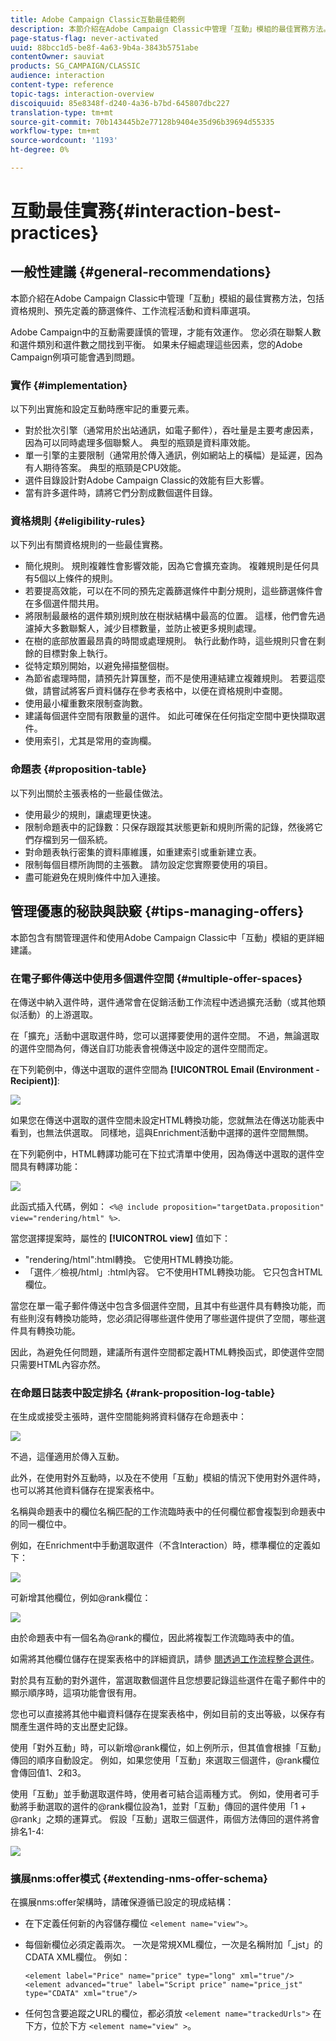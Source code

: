 ```yaml
---
title: Adobe Campaign Classic互動最佳範例
description: 本節介紹在Adobe Campaign Classic中管理「互動」模組的最佳實務方法。
page-status-flag: never-activated
uuid: 88bcc1d5-be8f-4a63-9b4a-3843b5751abe
contentOwner: sauviat
products: SG_CAMPAIGN/CLASSIC
audience: interaction
content-type: reference
topic-tags: interaction-overview
discoiquuid: 85e8348f-d240-4a36-b7bd-645807dbc227
translation-type: tm+mt
source-git-commit: 70b143445b2e77128b9404e35d96b39694d55335
workflow-type: tm+mt
source-wordcount: '1193'
ht-degree: 0%

---
```



# 互動最佳實務{#interaction-best-practices}

## 一般性建議 {#general-recommendations}

本節介紹在Adobe Campaign Classic中管理「互動」模組的最佳實務方法，包括資格規則、預先定義的篩選條件、工作流程活動和資料庫選項。

Adobe Campaign中的互動需要謹慎的管理，才能有效運作。 您必須在聯繫人數和選件類別和選件數之間找到平衡。 如果未仔細處理這些因素，您的Adobe Campaign例項可能會遇到問題。

### 實作 {#implementation}

以下列出實施和設定互動時應牢記的重要元素。

* 對於批次引擎（通常用於出站通訊，如電子郵件），吞吐量是主要考慮因素，因為可以同時處理多個聯繫人。 典型的瓶頸是資料庫效能。
* 單一引擎的主要限制（通常用於傳入通訊，例如網站上的橫幅）是延遲，因為有人期待答案。 典型的瓶頸是CPU效能。
* 選件目錄設計對Adobe Campaign Classic的效能有巨大影響。
* 當有許多選件時，請將它們分割成數個選件目錄。

### 資格規則 {#eligibility-rules}

以下列出有關資格規則的一些最佳實務。

* 簡化規則。 規則複雜性會影響效能，因為它會擴充查詢。 複雜規則是任何具有5個以上條件的規則。
* 若要提高效能，可以在不同的預先定義篩選條件中劃分規則，這些篩選條件會在多個選件間共用。
* 將限制最嚴格的選件類別規則放在樹狀結構中最高的位置。 這樣，他們會先過濾掉大多數聯繫人，減少目標數量，並防止被更多規則處理。
* 在樹的底部放置最昂貴的時間或處理規則。 執行此動作時，這些規則只會在剩餘的目標對象上執行。
* 從特定類別開始，以避免掃描整個樹。
* 為節省處理時間，請預先計算匯整，而不是使用連結建立複雜規則。 若要這麼做，請嘗試將客戶資料儲存在參考表格中，以便在資格規則中查閱。
* 使用最小權重數來限制查詢數。
* 建議每個選件空間有限數量的選件。 如此可確保在任何指定空間中更快擷取選件。
* 使用索引，尤其是常用的查詢欄。

### 命題表 {#proposition-table}

以下列出關於主張表格的一些最佳做法。

* 使用最少的規則，讓處理更快速。
* 限制命題表中的記錄數：只保存跟蹤其狀態更新和規則所需的記錄，然後將它們存檔到另一個系統。
* 對命題表執行密集的資料庫維護，如重建索引或重新建立表。
* 限制每個目標所詢問的主張數。 請勿設定您實際要使用的項目。
* 盡可能避免在規則條件中加入連接。

## 管理優惠的秘訣與訣竅 {#tips-managing-offers}

本節包含有關管理選件和使用Adobe Campaign Classic中「互動」模組的更詳細建議。

### 在電子郵件傳送中使用多個選件空間 {#multiple-offer-spaces}

在傳送中納入選件時，選件通常會在促銷活動工作流程中透過擴充活動（或其他類似活動）的上游選取。

在「擴充」活動中選取選件時，您可以選擇要使用的選件空間。 不過，無論選取的選件空間為何，傳送自訂功能表會視傳送中設定的選件空間而定。

在下列範例中，傳送中選取的選件空間為 **[!UICONTROL Email (Environment - Recipient)]**:

![](assets/Interaction-best-practices-offer-space-selected.png)

如果您在傳送中選取的選件空間未設定HTML轉換功能，您就無法在傳送功能表中看到，也無法供選取。 同樣地，這與Enrichment活動中選擇的選件空間無關。

在下列範例中，HTML轉譯功能可在下拉式清單中使用，因為傳送中選取的選件空間具有轉譯功能：

![](assets/Interaction-best-practices-HTML-rendering.png)

此函式插入代碼，例如： `<%@ include proposition="targetData.proposition" view="rendering/html" %>`.

當您選擇提案時，屬性的 **[!UICONTROL view]** 值如下：
* &quot;rendering/html&quot;:html轉換。 它使用HTML轉換功能。
* 「選件／檢視/html」:html內容。 它不使用HTML轉換功能。 它只包含HTML欄位。

當您在單一電子郵件傳送中包含多個選件空間，且其中有些選件具有轉換功能，而有些則沒有轉換功能時，您必須記得哪些選件使用了哪些選件提供了空間，哪些選件具有轉換功能。

因此，為避免任何問題，建議所有選件空間都定義HTML轉換函式，即使選件空間只需要HTML內容亦然。

### 在命題日誌表中設定排名 {#rank-proposition-log-table}

在生成或接受主張時，選件空間能夠將資料儲存在命題表中：

![](assets/Interaction-best-practices-offer-space-storage.png)

不過，這僅適用於傳入互動。

此外，在使用對外互動時，以及在不使用「互動」模組的情況下使用對外選件時，也可以將其他資料儲存在提案表格中。

名稱與命題表中的欄位名稱匹配的工作流臨時表中的任何欄位都會複製到命題表中的同一欄位中。

例如，在Enrichment中手動選取選件（不含Interaction）時，標準欄位的定義如下：

![](assets/Interaction-best-practices-manual-offer-std-fields.png)

可新增其他欄位，例如@rank欄位：

![](assets/Interaction-best-practices-manual-offer-add-fields.png)

由於命題表中有一個名為@rank的欄位，因此將複製工作流臨時表中的值。

如需將其他欄位儲存在提案表格中的詳細資訊，請參 [閱透過工作流程整合選件](../../interaction/using/integrating-an-offer-via-a-workflow.md#storing-offer-rankings-and-weights)。

對於具有互動的對外選件，當選取數個選件且您想要記錄這些選件在電子郵件中的顯示順序時，這項功能會很有用。

您也可以直接將其他中繼資料儲存在提案表格中，例如目前的支出等級，以保存有關產生選件時的支出歷史記錄。

使用「對外互動」時，可以新增@rank欄位，如上例所示，但其值會根據「互動」傳回的順序自動設定。 例如，如果您使用「互動」來選取三個選件，@rank欄位會傳回值1、2和3。

使用「互動」並手動選取選件時，使用者可結合這兩種方式。 例如，使用者可手動將手動選取的選件的@rank欄位設為1，並對「互動」傳回的選件使用「1 + @rank」之類的運算式。 假設「互動」選取三個選件，兩個方法傳回的選件將會排名1-4:

![](assets/Interaction-best-practices-manual-offer-combined.png)

### 擴展nms:offer模式 {#extending-nms-offer-schema}

在擴展nms:offer架構時，請確保遵循已設定的現成結構：
* 在下定義任何新的內容儲存欄位 `<element name="view">`。
* 每個新欄位必須定義兩次。 一次是常規XML欄位，一次是名稱附加「_jst」的CDATA XML欄位。 例如：

   ```
   <element label="Price" name="price" type="long" xml="true"/>
   <element advanced="true" label="Script price" name="price_jst" type="CDATA" xml="true"/>
   ```

* 任何包含要追蹤之URL的欄位，都必須放 `<element name="trackedUrls">` 在下方，位於下方 `<element name="view" >`。